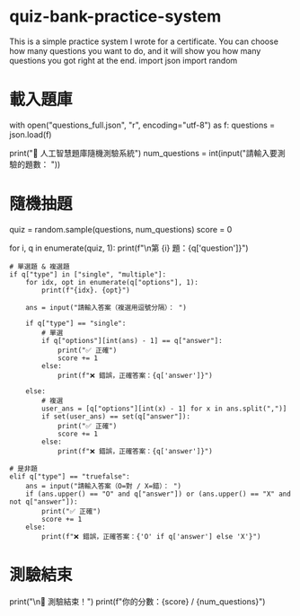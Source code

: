 # quiz-bank-practice-system
This is a simple practice system I wrote for a certificate. You can choose how many questions you want to do, and it will show you how many questions you got right at the end.
import json
import random

# 載入題庫
with open("questions_full.json", "r", encoding="utf-8") as f:
    questions = json.load(f)

print("📘 人工智慧題庫隨機測驗系統")
num_questions = int(input("請輸入要測驗的題數： "))

# 隨機抽題
quiz = random.sample(questions, num_questions)
score = 0

for i, q in enumerate(quiz, 1):
    print(f"\n第 {i} 題：{q['question']}")

    # 單選題 & 複選題
    if q["type"] in ["single", "multiple"]:
        for idx, opt in enumerate(q["options"], 1):
            print(f"{idx}. {opt}")

        ans = input("請輸入答案（複選用逗號分隔）： ")

        if q["type"] == "single":
            # 單選
            if q["options"][int(ans) - 1] == q["answer"]:
                print("✅ 正確")
                score += 1
            else:
                print(f"❌ 錯誤，正確答案：{q['answer']}")

        else:
            # 複選
            user_ans = [q["options"][int(x) - 1] for x in ans.split(",")]
            if set(user_ans) == set(q["answer"]):
                print("✅ 正確")
                score += 1
            else:
                print(f"❌ 錯誤，正確答案：{q['answer']}")

    # 是非題
    elif q["type"] == "truefalse":
        ans = input("請輸入答案（O=對 / X=錯）： ")
        if (ans.upper() == "O" and q["answer"]) or (ans.upper() == "X" and not q["answer"]):
            print("✅ 正確")
            score += 1
        else:
            print(f"❌ 錯誤，正確答案：{'O' if q['answer'] else 'X'}")

# 測驗結束
print("\n🎉 測驗結束！")
print(f"你的分數：{score} / {num_questions}")
